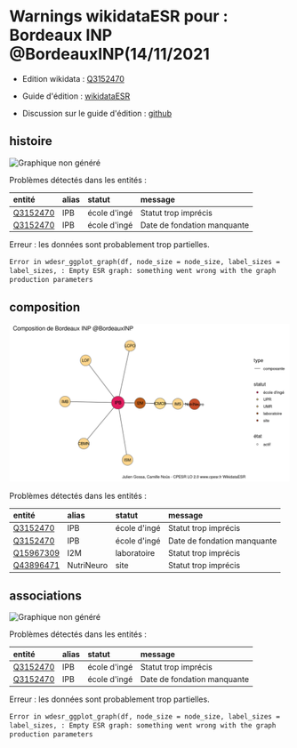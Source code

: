 Warnings wikidataESR pour : Bordeaux INP @BordeauxINP(14/11/2021
================

- Edition wikidata : [Q3152470](https://www.wikidata.org/wiki/Q3152470)
- Guide d'édition : [wikidataESR](https://github.com/cpesr/wikidataESR/)

- Discussion sur le guide d'édition : [github](https://github.com/cpesr/wikidataESR/issues)



## histoire 

![Graphique non généré](Q3152470-histoire.png) 

Problèmes détectés dans les entités :

|entité                                             |alias |statut       |message                     |
|:--------------------------------------------------|:-----|:------------|:---------------------------|
|[Q3152470](https://www.wikidata.org/wiki/Q3152470) |IPB   |école d'ingé |Statut trop imprécis        |
|[Q3152470](https://www.wikidata.org/wiki/Q3152470) |IPB   |école d'ingé |Date de fondation manquante |

 


Erreur : les données sont probablement trop partielles.
```
Error in wdesr_ggplot_graph(df, node_size = node_size, label_sizes = label_sizes, : Empty ESR graph: something went wrong with the graph production parameters

``` 



## composition 

![Graphique non généré](Q3152470-composition.png) 

Problèmes détectés dans les entités :

|entité                                               |alias      |statut       |message                     |
|:----------------------------------------------------|:----------|:------------|:---------------------------|
|[Q3152470](https://www.wikidata.org/wiki/Q3152470)   |IPB        |école d'ingé |Statut trop imprécis        |
|[Q3152470](https://www.wikidata.org/wiki/Q3152470)   |IPB        |école d'ingé |Date de fondation manquante |
|[Q15967309](https://www.wikidata.org/wiki/Q15967309) |I2M        |laboratoire  |Statut trop imprécis        |
|[Q43896471](https://www.wikidata.org/wiki/Q43896471) |NutriNeuro |site         |Statut trop imprécis        |

 



## associations 

![Graphique non généré](Q3152470-associations.png) 

Problèmes détectés dans les entités :

|entité                                             |alias |statut       |message                     |
|:--------------------------------------------------|:-----|:------------|:---------------------------|
|[Q3152470](https://www.wikidata.org/wiki/Q3152470) |IPB   |école d'ingé |Statut trop imprécis        |
|[Q3152470](https://www.wikidata.org/wiki/Q3152470) |IPB   |école d'ingé |Date de fondation manquante |

 


Erreur : les données sont probablement trop partielles.
```
Error in wdesr_ggplot_graph(df, node_size = node_size, label_sizes = label_sizes, : Empty ESR graph: something went wrong with the graph production parameters

``` 

